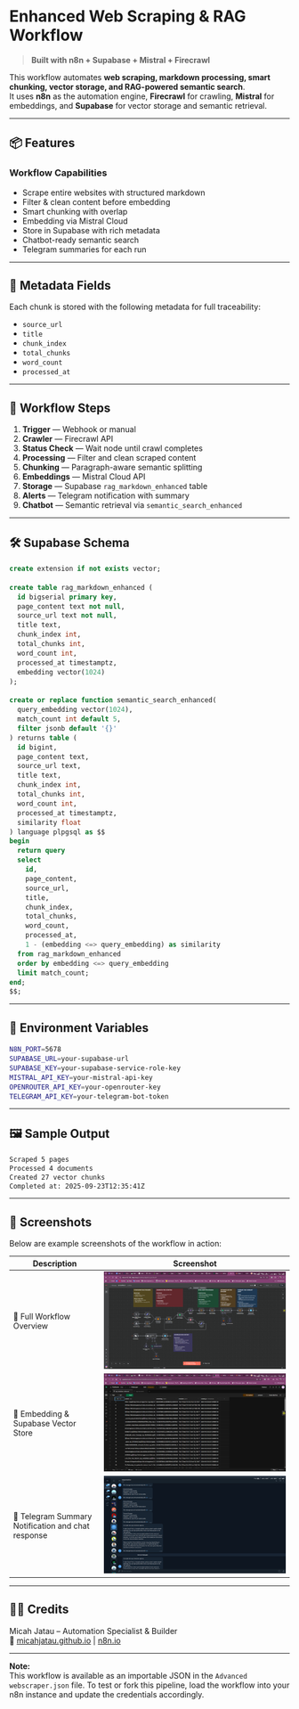 # Enhanced Web Scraping & RAG Workflow  
> **Built with n8n + Supabase + Mistral + Firecrawl**

This workflow automates **web scraping, markdown processing, smart chunking, vector storage, and RAG-powered semantic search**.  
It uses **n8n** as the automation engine, **Firecrawl** for crawling, **Mistral** for embeddings, and **Supabase** for vector storage and semantic retrieval.

---

## 📦 Features

### Workflow Capabilities
- Scrape entire websites with structured markdown
- Filter & clean content before embedding
- Smart chunking with overlap
- Embedding via Mistral Cloud
- Store in Supabase with rich metadata
- Chatbot-ready semantic search
- Telegram summaries for each run

---

## 🧱 Metadata Fields
Each chunk is stored with the following metadata for full traceability:
- `source_url`
- `title`
- `chunk_index`
- `total_chunks`
- `word_count`
- `processed_at`

---

## 🔁 Workflow Steps

1. **Trigger** — Webhook or manual
2. **Crawler** — Firecrawl API
3. **Status Check** — Wait node until crawl completes
4. **Processing** — Filter and clean scraped content
5. **Chunking** — Paragraph-aware semantic splitting
6. **Embeddings** — Mistral Cloud API
7. **Storage** — Supabase `rag_markdown_enhanced` table
8. **Alerts** — Telegram notification with summary
9. **Chatbot** — Semantic retrieval via `semantic_search_enhanced`

---

## 🛠️ Supabase Schema

```sql
create extension if not exists vector;

create table rag_markdown_enhanced (
  id bigserial primary key,
  page_content text not null,
  source_url text not null,
  title text,
  chunk_index int,
  total_chunks int,
  word_count int,
  processed_at timestamptz,
  embedding vector(1024)
);

create or replace function semantic_search_enhanced(
  query_embedding vector(1024),
  match_count int default 5,
  filter jsonb default '{}'
) returns table (
  id bigint,
  page_content text,
  source_url text,
  title text,
  chunk_index int,
  total_chunks int,
  word_count int,
  processed_at timestamptz,
  similarity float
) language plpgsql as $$
begin
  return query
  select
    id,
    page_content,
    source_url,
    title,
    chunk_index,
    total_chunks,
    word_count,
    processed_at,
    1 - (embedding <=> query_embedding) as similarity
  from rag_markdown_enhanced
  order by embedding <=> query_embedding
  limit match_count;
end;
$$;
```

---

## 🔐 Environment Variables

```bash
N8N_PORT=5678
SUPABASE_URL=your-supabase-url
SUPABASE_KEY=your-supabase-service-role-key
MISTRAL_API_KEY=your-mistral-api-key
OPENROUTER_API_KEY=your-openrouter-key
TELEGRAM_API_KEY=your-telegram-bot-token
```

---

## 🖼️ Sample Output

```
Scraped 5 pages
Processed 4 documents
Created 27 vector chunks
Completed at: 2025-09-23T12:35:41Z
```

---

## 🧾 Screenshots

Below are example screenshots of the workflow in action:

| Description                          | Screenshot |
|--------------------------------------|------------|
| 🔁 Full Workflow Overview            | ![Workflow](./images/advanced_webscraper.png) |
| 🧠 Embedding & Supabase Vector Store | ![Vectors](./images/supabase.png) |
| 📢 Telegram Summary Notification and chat response     | ![Telegram](./images/telegram_alert_and_chat_response.png) |
---

## 👨‍💻 Credits

Micah Jatau – Automation Specialist & Builder  
🔗 [micahjatau.github.io](https://micahjatau.github.io) | [n8n.io](https://n8n.io)

---

**Note:**  
This workflow is available as an importable JSON in the `Advanced webscraper.json` file. To test or fork this pipeline, load the workflow into your n8n instance and update the credentials accordingly.
